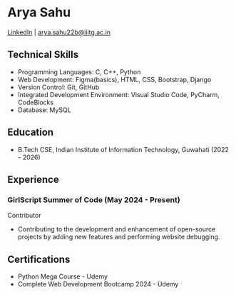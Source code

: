 # Arya Sahu

[LinkedIn](https://www.linkedin.com/in/arya-sahu-237701242/) | arya.sahu22b@iiitg.ac.in

## Technical Skills
- Programming Languages: C, C++, Python
- Web Development: Figma(basics), HTML, CSS, Bootstrap, Django
- Version Control: Git, GitHub
- Integrated Development Environment: Visual Studio Code, PyCharm, CodeBlocks
- Database: MySQL

## Education
- B.Tech CSE, Indian Institute of Information Technology, Guwahati (2022 - 2026)

## Experience
### GirlScript Summer of Code (May 2024 - Present)
Contributor
- Contributing to the development and enhancement of open-source projects by adding new features and performing website debugging.

## Certifications
- Python Mega Course - Udemy
- Complete Web Development Bootcamp 2024 - Udemy
